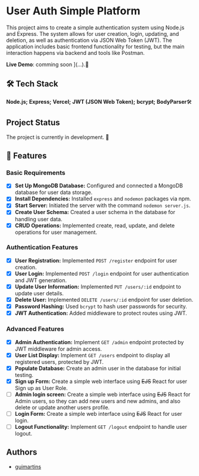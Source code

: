 
# User Auth Simple Platform
This project aims to create a simple authentication system using Node.js and Express. The system allows for user creation, login, updating, and deletion, as well as authentication via JSON Web Token (JWT). The application includes basic frontend functionality for testing, but the main interaction happens via backend and tools like Postman.

**Live Demo**:
comming soon ](...).🚧

## 🛠️ Tech Stack

**Node.js;** **Express;**  **Vercel;** **JWT (JSON Web Token);**  **bcrypt;** **BodyParser**🛠️
## Project Status 

The project is currently in development. 🚧

## 🚀 Features

### Basic Requirements
- [x] **Set Up MongoDB Database:** Configured and connected a MongoDB database for user data storage.
- [x] **Install Dependencies:** Installed `express` and `nodemon` packages via npm.
- [x] **Start Server:** Initiated the server with the command `nodemon server.js`.
- [x] **Create User Schema:** Created a user schema in the database for handling user data.
- [x] **CRUD Operations:** Implemented create, read, update, and delete operations for user management.

### Authentication Features
- [x] **User Registration:** Implemented `POST /register` endpoint for user creation.
- [x] **User Login:** Implemented `POST /login` endpoint for user authentication and JWT generation.
- [x] **Update User Information:** Implemented `PUT /users/:id` endpoint to update user details.
- [x] **Delete User:** Implemented `DELETE /users/:id` endpoint for user deletion.
- [x] **Password Hashing:** Used `bcrypt` to hash user passwords for security.
- [x] **JWT Authentication:** Added middleware to protect routes using JWT.

### Advanced Features
- [x] **Admin Authentication:** Implement `GET /admin` endpoint protected by JWT middleware for admin access.
- [x] **User List Display:** Implement `GET /users` endpoint to display all registered users, protected by JWT.
- [x] **Populate Database:** Create an admin user in the database for initial testing.
- [x] **Sign up Form:** Create a simple web interface using ~~EJS~~ React for user Sign up as User Role.
- [ ] **Admin login screen:** Create a simple web interface using ~~EJS~~ React for Admin users, so they can add new users and new admins, and also delete or update another users profile.
- [ ] **Login Form:** Create a simple web interface using ~~EJS~~ React for user login.
- [ ] **Logout Functionality:** Implement `GET /logout` endpoint to handle user logout.

## Authors

- [guimartins](https://www.github.com/guimartinsalmeida)

